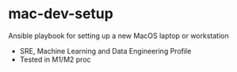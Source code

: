 # mac-dev-setup
Ansible playbook for setting up a new MacOS laptop or workstation

* SRE, Machine Learning and Data Engineering Profile
* Tested in M1/M2 proc 

